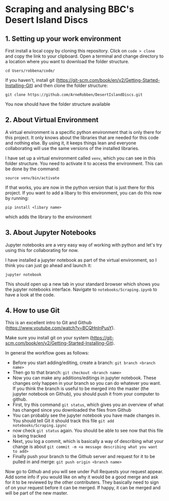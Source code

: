 # Scraping and analysing BBC's Desert Island Discs 

## 1. Setting up your work environment
First install a local copy by cloning this repository. Click on `code > clone` and copy the link to your clipboard. Open a terminal and change directory to a location where you want to download the folder structure. 

`
cd Users/robbena/code/
`

If you haven't, install git (https://git-scm.com/book/en/v2/Getting-Started-Installing-Git) and then clone the folder structure:

`
git clone https://github.com/ArneRobben/DesertIslandDiscs.git
`

You now should have the folder structure available

## 2. About Virtual Environment
A virtual environment is a specific python environment that is only there for this project. It only knows about the libraries that are needed for this code and nothing else. By using it, it keeps things lean and everyone collaborating will use the same versions of the installed libraries. 

I have set up a virtual environment called `venv`, which you can see in this folder structure. You need to activate it to access the environment. This can be done by the command:

`source venv/bin/activate`

If that works, you are now in the python version that is just there for this project. If you want to add a libary to this environment, you can do this now by running:

`pip install <libary name>`

which adds the library to the environment

## 3. About Jupyter Notebooks
Jupyter notebooks are a very easy way of working with python and let's try using this for collaborating for now. 

I have installed a jupyter notebook as part of the virtual environment, so I think you can just go ahead and launch it:

`jupyter notebook`

This should open up a new tab in your standard browser which shows you the jupyter notebooks interface. Navigate to `notebooks/Scraping.ipynb` to have a look at the code. 

## 4. How to use Git
This is an excellent intro to Git and Github (https://www.youtube.com/watch?v=BCQHnlnPusY). 

Make sure you install git on your system (https://git-scm.com/book/en/v2/Getting-Started-Installing-Git).

In general the workflow goes as follows: 
- Before you start adding/editing, create a branch:
    `git branch <branch name>`
- Then go to that branch:
    `git checkout <branch name>`
- Now you can make any additions/editings in jupyter notebook. These changes only happen in your branch so you can do whatever you want. If you think the branch is useful to be merged into the master (the jupyter notebook on Github), you should push it from your computer to github. 
- First, try this command
`git status`, which gives you an overview of what has changed since you downloaded the files from Github
- You can probably see the jupyter notebook you have made changes in. You should tell Git it should track this file
`git add notebooks/Scraping.ipync`
- now check `git status` again. You should be able to see now that this file is being tracked
- Next, you log a commit, which is basically a way of describing what your change is about
`git commit -m <a message describing what you want to add>`
- Finally push your branch to the Github server and request for it to be pulled in and merge:
`git push origin <branch name>`

Now go to Github and you will see under Pull Requests your request appear. Add some info if you would like on why it would be a good merge and ask for it to be reviewed by the other contributers. They basically need to sign of on your request before it can be merged. If happy, it can be merged and will be part of the new master. 



